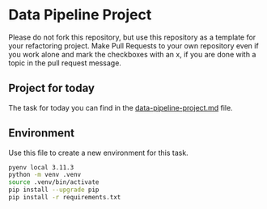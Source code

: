# Data Pipeline Project

Please do not fork this repository, but use this repository as a template for your refactoring project. Make Pull Requests to your own repository even if you work alone and mark the checkboxes with an x, if you are done with a topic in the pull request message.

## Project for today
The task for today you can find in the [data-pipeline-project.md](data-pipeline-project.md) file.


## Environment

Use this file to create a new environment for this task.

```bash
pyenv local 3.11.3
python -m venv .venv
source .venv/bin/activate
pip install --upgrade pip
pip install -r requirements.txt
```